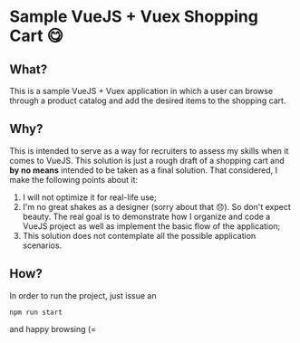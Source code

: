 # Sample VueJS + Vuex Shopping Cart 😋

## What?

This is a sample VueJS + Vuex application in which a user can browse through a product catalog and add the desired items to the shopping cart.

## Why?

This is intended to serve as a way for recruiters to assess my skills when it comes to VueJS. This solution is just a rough draft of a shopping cart and **by no means** intended to be taken as a final solution. That considered, I make the following points about it:

1. I will not optimize it for real-life use;
2. I'm no great shakes as a designer (sorry about that 😞). So don't expect beauty. The real goal is to demonstrate how I organize and code a VueJS project as well as implement the basic flow of the application;
3. This solution does not contemplate all the possible application scenarios.

## How?

In order to run the project, just issue an

```
npm run start
```

and happy browsing (=
